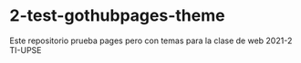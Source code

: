 # 2-test-gothubpages-theme
Este repositorio prueba pages pero con temas para la clase de web 2021-2 TI-UPSE
